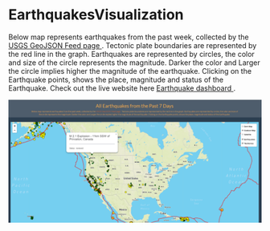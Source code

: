 # EarthquakesVisualization

Below map represents earthquakes from the past week, collected by the 
      <a href="http://earthquake.usgs.gov/earthquakes/feed/v1.0/geojson.php">USGS GeoJSON Feed page </a>. 
      Tectonic plate boundaries are represented by the red line in the graph.
      Earthquakes are represented by circles, the color and size of the circle represents the magnitude. 
      Darker the color and Larger the circle implies higher the magnitude of the earthquake. 
      Clicking on the Earthquake points, shows the place, magnitude and status of the Earthquake.
      Check out the live website here  <a href="https://sadhana1002.github.io/EarthquakesVisualization/">Earthquake dashboard </a>.  
      
      

![earthquakes map visualization](https://github.com/sadhana1002/EarthquakesVisualization/blob/master/earthquakes_page.png)
